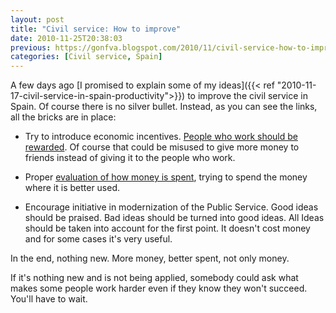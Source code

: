 ```yaml
---
layout: post
title: "Civil service: How to improve"
date: 2010-11-25T20:38:03
previous: https://gonfva.blogspot.com/2010/11/civil-service-how-to-improve.html
categories: [Civil service, Spain]
---
```


A few days ago [I promised to explain some of my ideas]({{< ref "2010-11-17-civil-service-in-spain-productivity">}}) to improve the civil service in Spain. Of course there is no silver bullet. Instead, as you can see the links, all the bricks are in place:

+ Try to introduce economic incentives. [People who work should be rewarded](http://noticias.juridicas.com/base_datos/Admin/l7-2007.t3.html#a24). Of course that could be misused to give more money to friends instead of giving it to the people who work.

+ Proper [evaluation of how money is spent](http://www.aeval.es/es/index.html), trying to spend the money where it is better used.

+ Encourage initiative in modernization of the Public Service. Good ideas should be praised. Bad ideas should be turned into good ideas. All Ideas should be taken into account for the first point. It doesn't cost money and for some cases it's very useful.


In the end, nothing new. More money, better spent, not only money.


If it's nothing new and is not being applied, somebody could ask what makes some people work harder even if they know they won't succeed. You'll have to wait.
